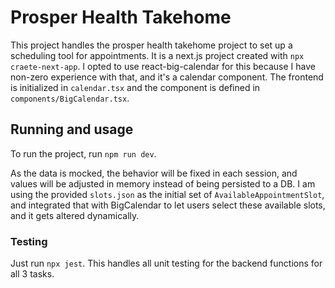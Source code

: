 # Prosper Health Takehome

This project handles the prosper health takehome project to set up a scheduling tool for appointments. It is a next.js project created with
`npx craete-next-app`. I opted to use react-big-calendar for this because I have non-zero experience with that, and it's a calendar component. 
The frontend is initialized in `calendar.tsx` and the component is defined in `components/BigCalendar.tsx`.


## Running and usage
To run the project, run `npm run dev`. 

As the data is mocked, the behavior will be fixed in each session, and values will be adjusted in memory instead of being persisted to a DB. I am using the provided `slots.json` as the initial set of `AvailableAppointmentSlot`, 
and integrated that with BigCalendar to let users select these available slots, and it gets altered dynamically. 

### Testing
Just run `npx jest`. This handles all unit testing for the backend functions for all 3 tasks.

